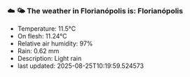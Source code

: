 ### ☁️ 🌤️  The weather in Florianópolis is: Florianópolis

- Temperature: 11.5°C
- On flesh: 11.24°C
- Relative air humidity: 97%
- Rain: 0.62 mm
- Description: Light rain
- last updated: 2025-08-25T10:19:59.524573
